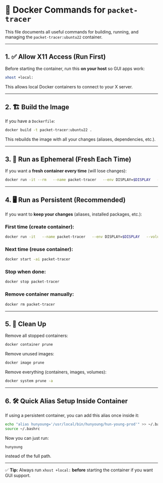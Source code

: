 # 🐳 Docker Commands for `packet-tracer`

This file documents all useful commands for building, running, and managing the `packet-tracer:ubuntu22` container.

---

## 1. ✅ Allow X11 Access (Run First)

Before starting the container, run this **on your host** so GUI apps work:

```bash
xhost +local:
```

This allows local Docker containers to connect to your X server.

---

## 2. 🏗️ Build the Image

If you have a `Dockerfile`:

```bash
docker build -t packet-tracer:ubuntu22 .
```

This rebuilds the image with all your changes (aliases, dependencies, etc.).

---

## 3. 🚀 Run as Ephemeral (Fresh Each Time)

If you want a **fresh container every time** (will lose changes):

```bash
docker run -it --rm   --name packet-tracer   --env DISPLAY=$DISPLAY   --volume /tmp/.X11-unix:/tmp/.X11-unix   --privileged   packet-tracer:ubuntu22
```

---

## 4. 🖥️ Run as Persistent (Recommended)

If you want to **keep your changes** (aliases, installed packages, etc.):

### First time (create container):
```bash
docker run -it   --name packet-tracer   --env DISPLAY=$DISPLAY   --volume /tmp/.X11-unix:/tmp/.X11-unix   --privileged   packet-tracer:ubuntu22
```

### Next time (reuse container):
```bash
docker start -ai packet-tracer
```

### Stop when done:
```bash
docker stop packet-tracer
```

### Remove container manually:
```bash
docker rm packet-tracer
```

---

## 5. 🧹 Clean Up

Remove all stopped containers:

```bash
docker container prune
```

Remove unused images:

```bash
docker image prune
```

Remove everything (containers, images, volumes):

```bash
docker system prune -a
```

---

## 6. 🛠️ Quick Alias Setup Inside Container

If using a persistent container, you can add this alias once inside it:

```bash
echo "alias hunyoung='/usr/local/bin/hunyoung/hun-young-prod'" >> ~/.bashrc
source ~/.bashrc
```

Now you can just run:

```bash
hunyoung
```

instead of the full path.

---

✅ **Tip:** Always run `xhost +local:` **before** starting the container if you want GUI support.
